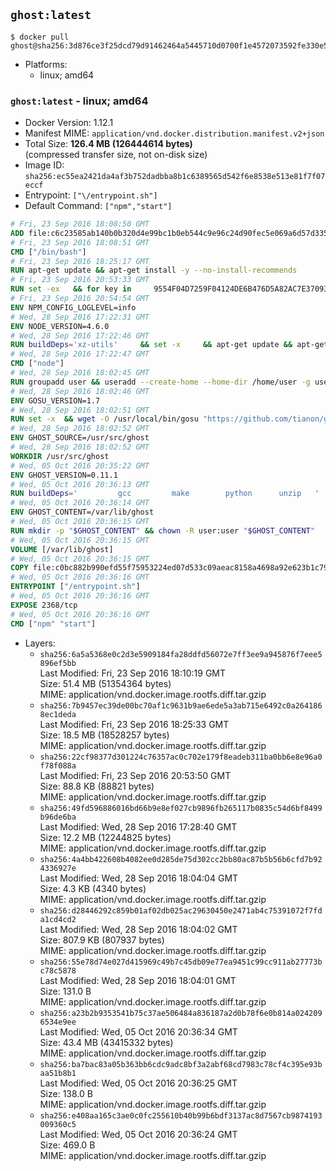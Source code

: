 ## `ghost:latest`

```console
$ docker pull ghost@sha256:3d876ce3f25dcd79d91462464a5445710d0700f1e4572073592fe330e55aef98
```

-	Platforms:
	-	linux; amd64

### `ghost:latest` - linux; amd64

-	Docker Version: 1.12.1
-	Manifest MIME: `application/vnd.docker.distribution.manifest.v2+json`
-	Total Size: **126.4 MB (126444614 bytes)**  
	(compressed transfer size, not on-disk size)
-	Image ID: `sha256:ec55ea2421da4af3b752dadbba8b1c6389565d542f6e8538e513e81f7f07eccf`
-	Entrypoint: `["\/entrypoint.sh"]`
-	Default Command: `["npm","start"]`

```dockerfile
# Fri, 23 Sep 2016 18:08:50 GMT
ADD file:c6c23585ab140b0b320d4e99bc1b0eb544c9e96c24d90fec5e069a6d57d335ca in / 
# Fri, 23 Sep 2016 18:08:51 GMT
CMD ["/bin/bash"]
# Fri, 23 Sep 2016 18:25:17 GMT
RUN apt-get update && apt-get install -y --no-install-recommends 		ca-certificates 		curl 		wget 	&& rm -rf /var/lib/apt/lists/*
# Fri, 23 Sep 2016 20:53:33 GMT
RUN set -ex   && for key in     9554F04D7259F04124DE6B476D5A82AC7E37093B     94AE36675C464D64BAFA68DD7434390BDBE9B9C5     0034A06D9D9B0064CE8ADF6BF1747F4AD2306D93     FD3A5288F042B6850C66B31F09FE44734EB7990E     71DCFD284A79C3B38668286BC97EC7A07EDE3FC1     DD8F2338BAE7501E3DD5AC78C273792F7D83545D     B9AE9905FFD7803F25714661B63B535A4C206CA9     C4F0DFFF4E8C1A8236409D08E73BC641CC11F4C8   ; do     gpg --keyserver ha.pool.sks-keyservers.net --recv-keys "$key";   done
# Fri, 23 Sep 2016 20:54:54 GMT
ENV NPM_CONFIG_LOGLEVEL=info
# Wed, 28 Sep 2016 17:22:31 GMT
ENV NODE_VERSION=4.6.0
# Wed, 28 Sep 2016 17:22:46 GMT
RUN buildDeps='xz-utils'     && set -x     && apt-get update && apt-get install -y $buildDeps --no-install-recommends     && rm -rf /var/lib/apt/lists/*     && curl -SLO "https://nodejs.org/dist/v$NODE_VERSION/node-v$NODE_VERSION-linux-x64.tar.xz"     && curl -SLO "https://nodejs.org/dist/v$NODE_VERSION/SHASUMS256.txt.asc"     && gpg --batch --decrypt --output SHASUMS256.txt SHASUMS256.txt.asc     && grep " node-v$NODE_VERSION-linux-x64.tar.xz\$" SHASUMS256.txt | sha256sum -c -     && tar -xJf "node-v$NODE_VERSION-linux-x64.tar.xz" -C /usr/local --strip-components=1     && rm "node-v$NODE_VERSION-linux-x64.tar.xz" SHASUMS256.txt.asc SHASUMS256.txt     && apt-get purge -y --auto-remove $buildDeps     && ln -s /usr/local/bin/node /usr/local/bin/nodejs
# Wed, 28 Sep 2016 17:22:47 GMT
CMD ["node"]
# Wed, 28 Sep 2016 18:02:45 GMT
RUN groupadd user && useradd --create-home --home-dir /home/user -g user user
# Wed, 28 Sep 2016 18:02:46 GMT
ENV GOSU_VERSION=1.7
# Wed, 28 Sep 2016 18:02:51 GMT
RUN set -x 	&& wget -O /usr/local/bin/gosu "https://github.com/tianon/gosu/releases/download/$GOSU_VERSION/gosu-$(dpkg --print-architecture)" 	&& wget -O /usr/local/bin/gosu.asc "https://github.com/tianon/gosu/releases/download/$GOSU_VERSION/gosu-$(dpkg --print-architecture).asc" 	&& export GNUPGHOME="$(mktemp -d)" 	&& gpg --keyserver ha.pool.sks-keyservers.net --recv-keys B42F6819007F00F88E364FD4036A9C25BF357DD4 	&& gpg --batch --verify /usr/local/bin/gosu.asc /usr/local/bin/gosu 	&& rm -r "$GNUPGHOME" /usr/local/bin/gosu.asc 	&& chmod +x /usr/local/bin/gosu 	&& gosu nobody true
# Wed, 28 Sep 2016 18:02:52 GMT
ENV GHOST_SOURCE=/usr/src/ghost
# Wed, 28 Sep 2016 18:02:52 GMT
WORKDIR /usr/src/ghost
# Wed, 05 Oct 2016 20:35:22 GMT
ENV GHOST_VERSION=0.11.1
# Wed, 05 Oct 2016 20:36:13 GMT
RUN buildDeps=' 		gcc 		make 		python 		unzip 	' 	&& set -x 	&& apt-get update && apt-get install -y $buildDeps --no-install-recommends && rm -rf /var/lib/apt/lists/* 	&& wget -O ghost.zip "https://ghost.org/archives/ghost-${GHOST_VERSION}.zip" 	&& unzip ghost.zip 	&& npm install --production 	&& apt-get purge -y --auto-remove -o APT::AutoRemove::RecommendsImportant=false -o APT::AutoRemove::SuggestsImportant=false $buildDeps 	&& rm ghost.zip 	&& npm cache clean 	&& rm -rf /tmp/npm*
# Wed, 05 Oct 2016 20:36:14 GMT
ENV GHOST_CONTENT=/var/lib/ghost
# Wed, 05 Oct 2016 20:36:15 GMT
RUN mkdir -p "$GHOST_CONTENT" && chown -R user:user "$GHOST_CONTENT"
# Wed, 05 Oct 2016 20:36:15 GMT
VOLUME [/var/lib/ghost]
# Wed, 05 Oct 2016 20:36:15 GMT
COPY file:c0bc882b990efd55f75953224ed07d533c09aeac8158a4698a92e623b1c79ce9 in /entrypoint.sh 
# Wed, 05 Oct 2016 20:36:16 GMT
ENTRYPOINT ["/entrypoint.sh"]
# Wed, 05 Oct 2016 20:36:16 GMT
EXPOSE 2368/tcp
# Wed, 05 Oct 2016 20:36:16 GMT
CMD ["npm" "start"]
```

-	Layers:
	-	`sha256:6a5a5368e0c2d3e5909184fa28ddfd56072e7ff3ee9a945876f7eee5896ef5bb`  
		Last Modified: Fri, 23 Sep 2016 18:10:19 GMT  
		Size: 51.4 MB (51354364 bytes)  
		MIME: application/vnd.docker.image.rootfs.diff.tar.gzip
	-	`sha256:7b9457ec39de00bc70af1c9631b9ae6ede5a3ab715e6492c0a2641868ec1deda`  
		Last Modified: Fri, 23 Sep 2016 18:25:33 GMT  
		Size: 18.5 MB (18528257 bytes)  
		MIME: application/vnd.docker.image.rootfs.diff.tar.gzip
	-	`sha256:22cf98377d301224c76357ac0c702e179f8eadeb311ba0bb6e8e96a0f78f088a`  
		Last Modified: Fri, 23 Sep 2016 20:53:50 GMT  
		Size: 88.8 KB (88821 bytes)  
		MIME: application/vnd.docker.image.rootfs.diff.tar.gzip
	-	`sha256:49fd596886016bd66b9e8ef027cb9896fb265117b0835c54d6bf8499b96de6ba`  
		Last Modified: Wed, 28 Sep 2016 17:28:40 GMT  
		Size: 12.2 MB (12244825 bytes)  
		MIME: application/vnd.docker.image.rootfs.diff.tar.gzip
	-	`sha256:4a4bb422608b4082ee0d285de75d302cc2bb80ac87b5b56b6cfd7b924336927e`  
		Last Modified: Wed, 28 Sep 2016 18:04:04 GMT  
		Size: 4.3 KB (4340 bytes)  
		MIME: application/vnd.docker.image.rootfs.diff.tar.gzip
	-	`sha256:d28446292c859b01af02db025ac29630450e2471ab4c75391072f7fda1cd4cd2`  
		Last Modified: Wed, 28 Sep 2016 18:04:02 GMT  
		Size: 807.9 KB (807937 bytes)  
		MIME: application/vnd.docker.image.rootfs.diff.tar.gzip
	-	`sha256:55e78d74e027d415969c49b7c45db09e77ea9451c99cc911ab27773bc78c5878`  
		Last Modified: Wed, 28 Sep 2016 18:04:01 GMT  
		Size: 131.0 B  
		MIME: application/vnd.docker.image.rootfs.diff.tar.gzip
	-	`sha256:a23b2b9353541b75c37ae506484a836187a2d0b78f6e0b814a0242096534e9ee`  
		Last Modified: Wed, 05 Oct 2016 20:36:34 GMT  
		Size: 43.4 MB (43415332 bytes)  
		MIME: application/vnd.docker.image.rootfs.diff.tar.gzip
	-	`sha256:ba7bac83a05b363bb6cdc9adc8bf3a2abf68cd7983c78cf4c395e93baa51b8b1`  
		Last Modified: Wed, 05 Oct 2016 20:36:25 GMT  
		Size: 138.0 B  
		MIME: application/vnd.docker.image.rootfs.diff.tar.gzip
	-	`sha256:e408aa165c3ae0c0fc255610b40b99b6bdf3137ac8d7567cb9874193009360c5`  
		Last Modified: Wed, 05 Oct 2016 20:36:24 GMT  
		Size: 469.0 B  
		MIME: application/vnd.docker.image.rootfs.diff.tar.gzip
